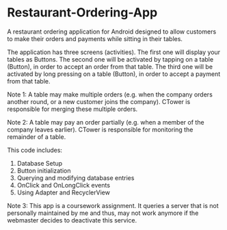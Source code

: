 # Restaurant-Ordering-App
A restaurant ordering application for Android designed to allow customers to make their orders and payments while sitting in their tables. 

The application has three screens (activities). The first one will display your tables as Buttons. The second one will be activated by tapping on a table (Button), in order to accept an order from that table. The third one will be activated by long pressing on a table (Button), in order to accept a payment from that table.

Note 1: A table may make multiple orders (e.g. when the company orders another round, or a new customer joins the company). CTower is responsible for merging these multiple orders.

Note 2: A table may pay an order partially (e.g. when a member of the company leaves earlier). CTower is responsible for monitoring the remainder of a table.

This code includes:

1. Database Setup
2. Button initialization
3. Querying and modifying database entries
4. OnClick and OnLongClick events
5. Using Adapter and RecyclerView

Note 3: This app is a coursework assignment. It queries a server that is not personally maintained by me and thus, may not work anymore if the webmaster decides to deactivate this service.

